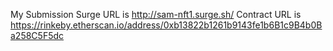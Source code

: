 My Submission 
Surge URL is http://sam-nft1.surge.sh/
Contract URL is https://rinkeby.etherscan.io/address/0xb13822b1261b9143fe1b6B1c9B4b0Ba258C5F5dc
